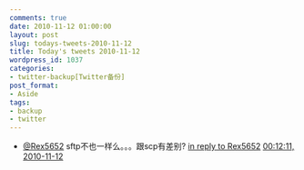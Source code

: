 ```yaml
---
comments: true
date: 2010-11-12 01:00:00
layout: post
slug: todays-tweets-2010-11-12
title: Today's tweets 2010-11-12
wordpress_id: 1037
categories:
- twitter-backup[Twitter备份]
post_format:
- Aside
tags:
- backup
- twitter
---
```





  * [@Rex5652](http://twitter.com/Rex5652) sftp不也一样么。。。跟scp有差别? [in reply to Rex5652](http://twitter.com/Rex5652/statuses/2704237037355008) [00:12:11, 2010-11-12](http://twitter.com/gfrog/statuses/2755476399857664)




